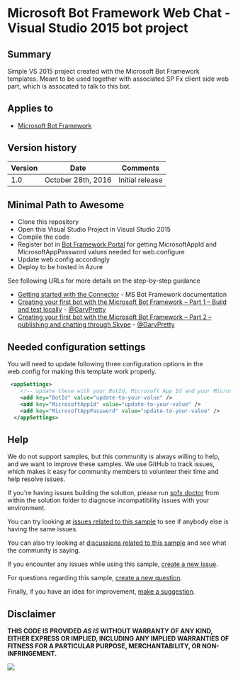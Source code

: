 # Microsoft Bot Framework Web Chat - Visual Studio 2015 bot project

## Summary
Simple VS 2015 project created with the Microsoft Bot Framework templates. Meant to be used together with associated SP Fx client side web part, which is assocated to talk to this bot.

## Applies to

* [Microsoft Bot Framework](http://dev.botframework.com)

## Version history

Version|Date|Comments
-------|----|--------
1.0|October 28th, 2016|Initial release

## Minimal Path to Awesome

- Clone this repository
- Open this Visual Studio Project in Visual Studio 2015
- Compile the code
- Register bot in [Bot Framework Portal](http://dev.botframework.com) for getting MicrosoftAppId and MicrosoftAppPassword values needed for web.configure
- Update web.config accordingly
- Deploy to be hosted in Azure

See following URLs for more details on the step-by-step guidance

* [Getting started with the Connector](https://docs.botframework.com/en-us/csharp/builder/sdkreference/gettingstarted.html) - MS Bot Framework documentation
* [Creating your first bot with the Microsoft Bot Framework – Part 1 – Build and test locally](http://www.garypretty.co.uk/2016/07/14/creating-your-first-bot-with-the-microsoft-bot-framework-part-1/) - [@GaryPretty](https://twitter.com/GaryPretty)
* [Creating your first bot with the Microsoft Bot Framework – Part 2 – publishing and chatting through Skype](http://www.garypretty.co.uk/2016/07/16/creating-your-first-bot-with-the-microsoft-bot-framework-part-2/) - [@GaryPretty](https://twitter.com/GaryPretty)

## Needed configuration settings
You will need to update following three configuration options in the web.config for making this template work properly.

```XML
 <appSettings>
    <!-- update these with your BotId, Microsoft App Id and your Microsoft App Password-->
    <add key="BotId" value="update-to-your-value" />
    <add key="MicrosoftAppId" value="update-to-your-value" />
    <add key="MicrosoftAppPassword" value="update-to-your-value" />
  </appSettings>
  ```
## Help

We do not support samples, but this community is always willing to help, and we want to improve these samples. We use GitHub to track issues, which makes it easy for  community members to volunteer their time and help resolve issues.

If you're having issues building the solution, please run [spfx doctor](https://pnp.github.io/cli-microsoft365/cmd/spfx/spfx-doctor/) from within the solution folder to diagnose incompatibility issues with your environment.

You can try looking at [issues related to this sample](https://github.com/pnp/sp-dev-fx-webparts/issues?q=label%3A%22sample%3A%20vs2015-bot-application%22) to see if anybody else is having the same issues.

You can also try looking at [discussions related to this sample](https://github.com/pnp/sp-dev-fx-webparts/discussions?discussions_q=vs2015-bot-application) and see what the community is saying.

If you encounter any issues while using this sample, [create a new issue](https://github.com/pnp/sp-dev-fx-webparts/issues/new?assignees=&labels=Needs%3A+Triage+%3Amag%3A%2Ctype%3Abug-suspected%2Csample%3A%20vs2015-bot-application&template=bug-report.yml&sample=vs2015-bot-application&authors=@stephanbisser&title=vs2015-bot-application%20-%20).

For questions regarding this sample, [create a new question](https://github.com/pnp/sp-dev-fx-webparts/issues/new?assignees=&labels=Needs%3A+Triage+%3Amag%3A%2Ctype%3Aquestion%2Csample%3A%20vs2015-bot-application&template=question.yml&sample=vs2015-bot-application&authors=@stephanbisser&title=vs2015-bot-application%20-%20).

Finally, if you have an idea for improvement, [make a suggestion](https://github.com/pnp/sp-dev-fx-webparts/issues/new?assignees=&labels=Needs%3A+Triage+%3Amag%3A%2Ctype%3Aenhancement%2Csample%3A%20vs2015-bot-application&template=suggestion.yml&sample=vs2015-bot-application&authors=@stephanbisser&title=vs2015-bot-application%20-%20).


## Disclaimer

**THIS CODE IS PROVIDED *AS IS* WITHOUT WARRANTY OF ANY KIND, EITHER EXPRESS OR IMPLIED, INCLUDING ANY IMPLIED WARRANTIES OF FITNESS FOR A PARTICULAR PURPOSE, MERCHANTABILITY, OR NON-INFRINGEMENT.**

<img src="https://m365-visitor-stats.azurewebsites.net/sp-dev-fx-webparts/samples/react-bot-framework/vs2015-bot-application" />
